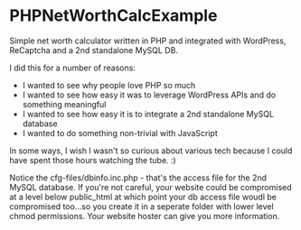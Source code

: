 # PHPNetWorthCalcExample
Simple net worth calculator written in PHP and integrated with WordPress, ReCaptcha and a 2nd standalone MySQL DB.

I did this for a number of reasons:
- I wanted to see why people love PHP so much
- I wanted to see how easy it was to leverage WordPress APIs and do something meaningful
- I wanted to see how easy it is to integrate a 2nd standalone MySQL database
- I wanted to do something non-trivial with JavaScript

In some ways, I wish I wasn't so curious about various tech because I could have spent those hours watching the tube. :)

Notice the cfg-files/dbinfo.inc.php - that's the access file for the 2nd MySQL database. If you're not careful, your website could be compromised at a level below public_html at which point your db access file woudl be compromised too...so you create it in a seperate folder with lower level chmod permissions. Your website hoster can give you more information.
